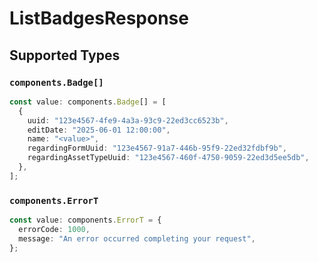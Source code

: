 # ListBadgesResponse


## Supported Types

### `components.Badge[]`

```typescript
const value: components.Badge[] = [
  {
    uuid: "123e4567-4fe9-4a3a-93c9-22ed3cc6523b",
    editDate: "2025-06-01 12:00:00",
    name: "<value>",
    regardingFormUuid: "123e4567-91a7-446b-95f9-22ed32fdbf9b",
    regardingAssetTypeUuid: "123e4567-460f-4750-9059-22ed3d5ee5db",
  },
];
```

### `components.ErrorT`

```typescript
const value: components.ErrorT = {
  errorCode: 1000,
  message: "An error occurred completing your request",
};
```

